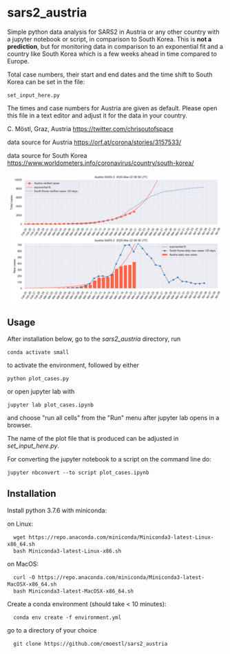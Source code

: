 # sars2_austria

Simple python data analysis for SARS2 in Austria or any other country with a jupyter notebook or script, in comparison to South Korea.
This is **not a prediction**, but for monitoring data in comparison to an exponential fit and a country like South Korea which is a few weeks ahead in time compared to Europe.

Total case numbers, their start and end dates and the time shift to South Korea can be set in the file:

    set_input_here.py
    
The times and case numbers for Austria are given as default. Please open this file in a text editor and adjust it for the data in your country.    

C. Möstl, Graz, Austria https://twitter.com/chrisoutofspace

data source for Austria https://orf.at/corona/stories/3157533/

data source for South Korea https://www.worldometers.info/coronavirus/country/south-korea/






![Current image](austria_south_korea.png)








## Usage 

After installation below, go to the *sars2_austria* directory, run 

    conda activate small

to activate the environment, followed by either

    python plot_cases.py
    
or open jupyter lab with     

    jupyter lab plot_cases.ipynb
    
and choose "run all cells" from the "Run" menu after jupyter lab opens in a browser.    

The name of the plot file that is produced can be adjusted in *set_input_here.py*.

For converting the jupyter notebook to a script on the command line do: 

    jupyter nbconvert --to script plot_cases.ipynb



## Installation 

Install python 3.7.6 with miniconda:

on Linux:

	  wget https://repo.anaconda.com/miniconda/Miniconda3-latest-Linux-x86_64.sh
	  bash Miniconda3-latest-Linux-x86.sh

on MacOS:

	  curl -O https://repo.anaconda.com/miniconda/Miniconda3-latest-MacOSX-x86_64.sh
	  bash Miniconda3-latest-MacOSX-x86_64.sh

Create a conda environment (should take < 10 minutes):

	  conda env create -f environment.yml

go to a directory of your choice

	  git clone https://github.com/cmoestl/sars2_austria
	  
